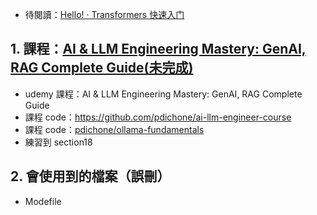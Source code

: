 -   待閱讀：[Hello! · Transformers 快速入门](https://transformers.run/)

## 1. 課程：[AI & LLM Engineering Mastery: GenAI, RAG Complete Guide(未完成)](https://www.udemy.com/course/llm-engineering/?utm_source=adwords&utm_medium=udemyads&utm_campaign=Search_DSA_GammaCatchall_NonP_la.EN_cc.ROW-English&campaigntype=Search&portfolio=ROW-English&language=EN&product=Course&test=&audience=DSA&topic=&priority=Gamma&utm_content=deal4584&utm_term=_._ag_169801645584_._ad_700876640599_._kw__._de_c_._dm__._pl__._ti_dsa-1456167871416_._li_9199124_._pd__._&matchtype=&gad_source=1&gclid=CjwKCAjwq7fABhB2EiwAwk-YbBME9zZN7YaYQRlnb3cbGxqu8KMWZ-oEv-kBx5NvZFTSKwW8CJyWuRoC9WAQAvD_BwE)

-   udemy 課程：AI & LLM Engineering Mastery: GenAI, RAG Complete Guide
-   課程 code：https://github.com/pdichone/ai-llm-engineer-course
-   課程 code：[pdichone/ollama-fundamentals](https://github.com/pdichone/ollama-fundamentals)
-   練習到 section18

## 2. 會使用到的檔案（誤刪）

-   Modefile
